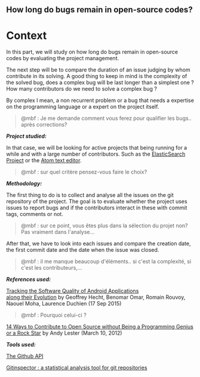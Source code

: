 ## How long do bugs remain in open-source codes?

# Context

In this part, we will study on how long do bugs remain in open-source codes by evaluating the project management.

The next step will be to compare the duration of an issue judging by whom contribute in its solving. A good thing to keep in mind is the complexity of the solved bug, does a complex bug will be last longer than a simplest one ? How many contributors do we need to solve a complex bug ?

By complex I mean, a non recurrent problem or a bug that needs a expertise on the programming language or a expert on the project itself.

> @mbf : Je me demande comment vous ferez pour qualifier les bugs.. après corrections?

_**Project studied:**_

In that case, we will be looking for active projects that being running for a while and with a large number of contributors. Such as the [ElasticSearch Project](https://github.com/elastic) or the [Atom text editor](https://github.com/atom/atom/).

> @mbf : sur quel critère pensez-vous faire le choix?

_**Methodology:**_

The first thing to do is to collect and analyse all the issues on the git repository of the project. The goal is to evaluate whether the project uses issues to report bugs and if the contributors interact in these with commit tags, comments or not.

> @mbf : sur ce point, vous êtes plus dans la sélection du projet non? Pas vraiment dans l'analyse...



After that, we have to look into each issues and compare the creation date, the first commit date and the date when the issue was closed.

> @mbf : il me manque beaucoup d'éléments.. si c'est la complexité, si c'est les contributeurs,...

_**References used:**_

[Tracking the Software Quality of Android Applications  
along their Evolution](https://hal.inria.fr/hal-01178734/document) by Geoffrey Hecht, Benomar Omar, Romain Rouvoy, Naouel Moha, Laurence Duchien \(17 Sep 2015\)

> @mbf : Pourquoi celui-ci ?

[14 Ways to Contribute to Open Source without Being a Programming Genius or a Rock Star](http://blog.smartbear.com/programming/14-ways-to-contribute-to-open-source-without-being-a-programming-genius-or-a-rock-star/) by Andy Lester \(March 10, 2012\)

_**Tools used:**_

[The Github API](https://developer.github.com/v3/)

[Gitinspector : a statistical analysis tool for git repositories](https://github.com/ejwa/gitinspector)


